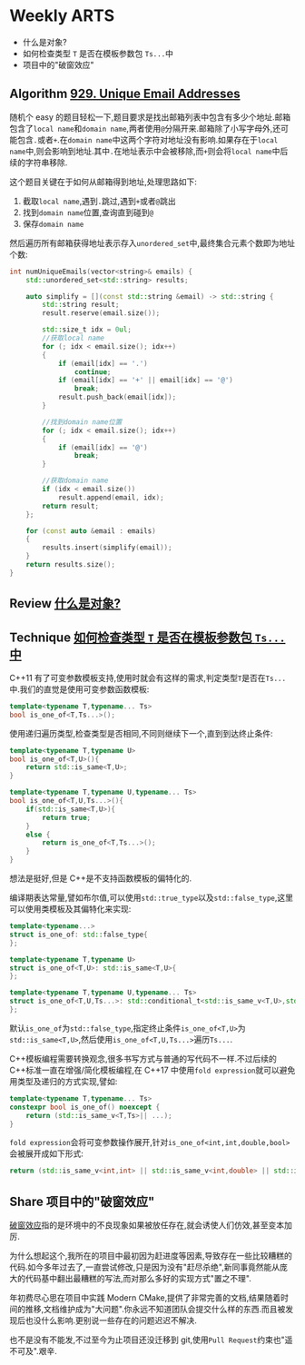 # Weekly ARTS

- 什么是对象?
- 如何检查类型 `T` 是否在模板参数包 `Ts...`中
- 项目中的"破窗效应"

## Algorithm [929. Unique Email Addresses](https://leetcode.com/problems/unique-email-addresses/)

随机个 easy 的题目轻松一下,题目要求是找出邮箱列表中包含有多少个地址.邮箱包含了`local name`和`domain name`,两者使用`@`分隔开来.邮箱除了小写字母外,还可能包含`.`或者`+`.在`domain name`中这两个字符对地址没有影响.如果存在于`local name`中,则会影响到地址.其中`.`在地址表示中会被移除,而`+`则会将`local name`中后续的字符串移除.

这个题目关键在于如何从邮箱得到地址,处理思路如下:

1. 截取`local name`,遇到`.`跳过,遇到`+`或者`@`跳出
2. 找到`domain name`位置,查询直到碰到`@`
3. 保存`domain name`

然后遍历所有邮箱获得地址表示存入`unordered_set`中,最终集合元素个数即为地址个数:

```C++
int numUniqueEmails(vector<string>& emails) {
    std::unordered_set<std::string> results;

    auto simplify = [](const std::string &email) -> std::string {
        std::string result;
        result.reserve(email.size());

        std::size_t idx = 0ul;
        //获取local name
        for (; idx < email.size(); idx++)
        {
            if (email[idx] == '.')
                continue;
            if (email[idx] == '+' || email[idx] == '@')
                break;
            result.push_back(email[idx]);
        }

        //找到domain name位置
        for (; idx < email.size(); idx++)
        {
            if (email[idx] == '@')
                break;
        }

        //获取domain name
        if (idx < email.size())
            result.append(email, idx);
        return result;
    };

    for (const auto &email : emails)
    {
        results.insert(simplify(email));
    }
    return results.size();
}
```

## Review [什么是对象?](object.md)

## Technique [如何检查类型 `T` 是否在模板参数包 `Ts...`中](https://stackoverflow.com/questions/56720024/how-can-i-check-type-t-is-among-parameter-pack-ts-in-c)

C++11 有了可变参数模板支持,使用时就会有这样的需求,判定类型`T`是否在`Ts...`中.我们的直觉是使用可变参数函数模板:

```C++
template<typename T,typename... Ts>
bool is_one_of<T,Ts...>();
```

使用递归遍历类型,检查类型是否相同,不同则继续下一个,直到到达终止条件:

```C++
template<typename T,typename U>
bool is_one_of<T,U>(){
    return std::is_same<T,U>;
}

template<typename T,typename U,typename... Ts>
bool is_one_of<T,U,Ts...>(){
    if(std::is_same<T,U>){
        return true;
    }
    else {
        return is_one_of<T,Ts...>();
    }
}
```

想法是挺好,但是 C++是不支持函数模板的偏特化的.

编译期表达常量,譬如布尔值,可以使用`std::true_type`以及`std::false_type`,这里可以使用类模板及其偏特化来实现:

```C++
template<typename...>
struct is_one_of: std::false_type{
};

template<typename T,typename U>
struct is_one_of<T,U>: std::is_same<T,U>{
};

template<typename T,typename U,typename... Ts>
struct is_one_of<T,U,Ts...>: std::conditional_t<std::is_same_v<T,U>,std::is_same<T,U>,is_one_of<T,Ts...>>{
};
```

默认`is_one_of`为`std::false_type`,指定终止条件`is_one_of<T,U>`为`std::is_same<T,U>`,然后使用`is_one_of<T,U,Ts...>`遍历`Ts...`.

C++模板编程需要转换观念,很多书写方式与普通的写代码不一样.不过后续的 C++标准一直在增强/简化模板编程,在 C++17 中使用`fold expression`就可以避免用类型及递归的方式实现,譬如:

```C++
template<typename T,typename... Ts>
constexpr bool is_one_of() noexcept {
    return (std::is_same_v<T,Ts>|| ...);
}
```

`fold expression`会将可变参数操作展开,针对`is_one_of<int,int,double,bool>`会被展开成如下形式:

```C++
return (std::is_same_v<int,int> || std::is_same_v<int,double> || std::is_same_v<int,boool> );
```

## Share 项目中的"破窗效应"

[破窗效应](https://zh.wikipedia.org/wiki/%E7%A0%B4%E7%AA%97%E6%95%88%E5%BA%94)指的是环境中的不良现象如果被放任存在,就会诱使人们仿效,甚至变本加厉.

为什么想起这个,我所在的项目中最初因为赶进度等因素,导致存在一些比较糟糕的代码.如今多年过去了,一直尝试修改,只是因为没有"赶尽杀绝",新同事竟然能从庞大的代码基中翻出最糟糕的写法,而对那么多好的实现方式"置之不理".

年初费尽心思在项目中实践 Modern CMake,提供了非常完善的文档,结果随着时间的推移,文档维护成为"大问题".你永远不知道团队会提交什么样的东西.而且被发现后也没什么影响.更别说一些存在的问题迟迟不解决.

也不是没有不能发,不过至今为止项目还没迁移到 git,使用`Pull Request`约束也"遥不可及".艰辛.
